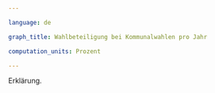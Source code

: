 ```yaml
---

language: de   

graph_title: Wahlbeteiligung bei Kommunalwahlen pro Jahr

computation_units: Prozent

---
```


<p> Erklärung.</p>

